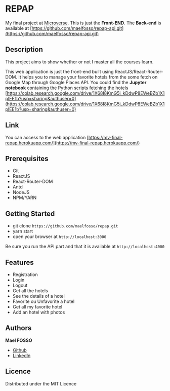 # REPAP

My final project at [Microverse](https://microverse.org).
This is just the **Front-END**. The **Back-end** is available at [https://github.com/maelfosso/repap-api.git](https://github.com/maelfosso/repap-api.git)

## Description
This project aims to show whether or not I master all the courses learn.

This web application is just the front-end built using ReactJS/React-Router-DOM.
It helps you to manage your favorite hotels from the some fetch on Google Map through Google Places API. 
You could find the **Jupyter notebook** containing the Python scripts fetching the hotels [https://colab.research.google.com/drive/1X68I8KmG5i_kDdwP8EWeBZb1X1pIEE1b?usp=sharing&authuser=0](https://colab.research.google.com/drive/1X68I8KmG5i_kDdwP8EWeBZb1X1pIEE1b?usp=sharing&authuser=0)

## Link
You can access to the web application [https://mv-final-repap.herokuapp.com/](https://mv-final-repap.herokuapp.com/)

## Prerequisites
- Git
- ReactJS
- React-Router-DOM
- Antd
- NodeJS
- NPM/YARN

## Getting Started
- git clone `https://github.com/maelfosso/repap.git`
- yarn start
- open your browser at `http://localhost:3000`

Be sure you run the API part and that it is available at `http://localhost:4000`

## Features
- Registration
- Login
- Logout
- Get all the hotels
- See the details of a hotel
- Favorite ou Unfavorite a hotel
- Get all my favorite hotel
- Add an hotel with photos

## Authors
**Mael FOSSO**
- [Github](https://github.com/maelfosso)
- [LinkedIn](https://www.linkedin.com/in/mael-elvis-fosso-650b6346)

## Licence
Distributed under the MIT Licence

